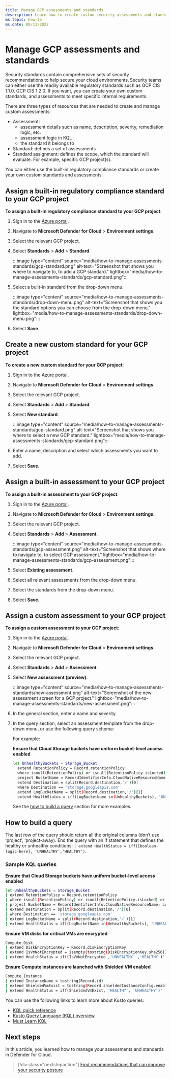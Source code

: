 ```yaml
---
title: Manage GCP assessments and standards
description: Learn how to create custom security assessments and standards for your GCP environment.
ms.topic: how-to
ms.date: 08/11/2022
---
```


# Manage GCP assessments and standards

Security standards contain comprehensive sets of security recommendations to help secure your cloud environments. Security teams can either use the readily available regulatory standards such as GCP CIS 1.1.0, GCP CIS 1.2.0. If you want, you can create your own custom standards, and assessments to meet specific internal requirements.

There are three types of resources that are needed to create and manage custom assessments:

- Assessment:
    - assessment details such as name, description, severity, remediation logic, etc.
    - assessment logic in KQL
    - the standard it belongs to
- Standard: defines a set of assessments
- Standard assignment: defines the scope, which the standard will evaluate. For example, specific GCP project(s).

You can either use the built-in regulatory compliance standards or create your own custom standards and assessments.

## Assign a built-in regulatory compliance standard to your GCP project

**To assign a built-in regulatory compliance standard to your GCP project**:

1. Sign in to the [Azure portal](https://portal.azure.com/).

1. Navigate to **Microsoft Defender for Cloud** > **Environment settings**.

1. Select the relevant GCP project.

1. Select **Standards** > **Add** > **Standard**.

    :::image type="content" source="media/how-to-manage-assessments-standards/gcp-standard.png" alt-text="Screenshot that shows you where to navigate to, to add a GCP standard." lightbox="media/how-to-manage-assessments-standards/gcp-standard.png":::

1. Select a built-in standard from the drop-down menu.

    :::image type="content" source="media/how-to-manage-assessments-standards/drop-down-menu.png" alt-text="Screenshot that shows you the standard options you can choose from the drop-down menu." lightbox="media/how-to-manage-assessments-standards/drop-down-menu.png":::

1. Select **Save**.

## Create a new custom standard for your GCP project

**To create a new custom standard for your GCP project**:

1. Sign in to the [Azure portal](https://portal.azure.com/).

1. Navigate to **Microsoft Defender for Cloud** > **Environment settings**.

1. Select the relevant GCP project.

1. Select **Standards** > **Add** > **Standard**.

1. Select **New standard**.

    :::image type="content" source="media/how-to-manage-assessments-standards/gcp-standard.png" alt-text="Screenshot that shows you where to select a new GCP standard." lightbox="media/how-to-manage-assessments-standards/gcp-standard.png":::

1. Enter a name, description and select which assessments you want to add.

1. Select **Save**.

## Assign a built-in assessment to your GCP project

**To assign a built-in assessment to your GCP project**:

1. Sign in to the [Azure portal](https://portal.azure.com/).

1. Navigate to **Microsoft Defender for Cloud** > **Environment settings**.

1. Select the relevant GCP project.

1. Select **Standards** > **Add** > **Assessment**.

    :::image type="content" source="media/how-to-manage-assessments-standards/gcp-assessment.png" alt-text="Screenshot that shows where to navigate to, to select GCP assessment." lightbox="media/how-to-manage-assessments-standards/gcp-assessment.png":::

1. Select **Existing assessment**.

1. Select all relevant assessments from the drop-down menu.

1. Select the standards from the drop-down menu.

1. Select **Save**.

## Assign a custom assessment to your GCP project

**To assign a custom assessment to your GCP project**:

1. Sign in to the [Azure portal](https://portal.azure.com/).

1. Navigate to **Microsoft Defender for Cloud** > **Environment settings**.

1. Select the relevant GCP project.

1. Select **Standards** > **Add** > **Assessment**.

1. Select **New assessment (preview)**.

    :::image type="content" source="media/how-to-manage-assessments-standards/new-assessment.png" alt-text="Screenshot of the new assessment screen for a GCP project." lightbox="media/how-to-manage-assessments-standards/new-assessment.png":::

1. In the general section, enter a name and severity.

1. In the query section, select an assessment template from the drop-down menu, or use the following query schema: 

    For example:

    **Ensure that Cloud Storage buckets have uniform bucket-level access enabled**

    ```Bash
    let UnhealthyBuckets = Storage_Bucket 
      extend RetentionPolicy = Record.retentionPolicy 
      where isnull(RetentionPolicy) or isnull(RetentionPolicy.isLocked) or tobool(RetentionPolicy.isLocked)==false 
      project BucketName = RecordIdentifierInfo.CloudNativeResourceName; Logging_LogSink 
      extend Destination = split(Record.destination,'/')[0] 
      where Destination == 'storage.googleapis.com' 
      extend LogBucketName = split(Record.destination,'/')[1] 
      extend HealthStatus = iff(LogBucketName in(UnhealthyBuckets), 'UNHEALTHY', 'HEALTHY')"
    ```

    See the [how to build a query](#how-to-build-a-query) section for more examples.

## How to build a query

The last row of the query should return all the original columns (don’t use ‘project’, ‘project-away). End the query with an if statement that defines the healthy or unhealthy conditions: `| extend HealthStatus = iff([boolean-logic-here], 'UNHEALTHY','HEALTHY')`.

### Sample KQL queries

**Ensure that Cloud Storage buckets have uniform bucket-level access enabled**

```bash
let UnhealthyBuckets = Storage_Bucket 
| extend RetentionPolicy = Record.retentionPolicy 
| where isnull(RetentionPolicy) or isnull(RetentionPolicy.isLocked) or tobool(RetentionPolicy.isLocked)==false 
| project BucketName = RecordIdentifierInfo.CloudNativeResourceName; Logging_LogSink 
| extend Destination = split(Record.destination,'/')[0] 
| where Destination == 'storage.googleapis.com' 
| extend LogBucketName = split(Record.destination,'/')[1] 
| extend HealthStatus = iff(LogBucketName in(UnhealthyBuckets), 'UNHEALTHY', 'HEALTHY')"
```

**Ensure VM disks for critical VMs are encrypted**

```bash
Compute_Disk 
| extend DiskEncryptionKey = Record.diskEncryptionKey 
| extend IsVmNotEncrypted = isempty(tostring(DiskEncryptionKey.sha256)) 
| extend HealthStatus = iff(IsVmNotEncrypted ,'UNHEALTHY' ,'HEALTHY')"
```

**Ensure Compute instances are launched with Shielded VM enabled**

```bash
Compute_Instance 
| extend InstanceName = tostring(Record.id)  
| extend ShieldedVmExist = tostring(Record.shieldedInstanceConfig.enableIntegrityMonitoring) =~ 'true' and tostring(Record.shieldedInstanceConfig.enableVtpm) =~ 'true' 
| extend HealthStatus = iff(ShieldedVmExist, 'HEALTHY', 'UNHEALTHY')"
```

You can use the following links to learn more about Kusto queries:
- [KQL quick reference](/azure/data-explorer/kql-quick-reference)
- [Kusto Query Language (KQL) overview](/azure/data-explorer/kusto/query/)
- [Must Learn KQL](https://azurecloudai.blog/2021/11/17/must-learn-kql-part-1-tools-and-resources/)

## Next steps

In this article, you learned how to manage your assessments and standards in Defender for Cloud.

> [!div class="nextstepaction"]
> [Find recommendations that can improve your security posture](review-security-recommendations.md)